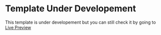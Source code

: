 # Template Under Developement
This template is under developement but you can still check it by going to [Live Preview](https://iivexii.github.io/hotelTemplate/)
